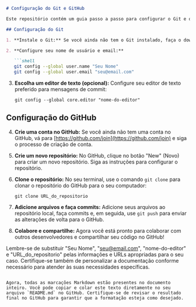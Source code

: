 ```markdown
# Configuração do Git e GitHub

Este repositório contém um guia passo a passo para configurar o Git e o GitHub. Siga estas etapas para começar a usar o controle de versão e a hospedagem de código.

## Configuração do Git

1. **Instale o Git:** Se você ainda não tem o Git instalado, faça o download e siga as instruções de instalação em [https://git-scm.com/downloads](https://git-scm.com/downloads).

2. **Configure seu nome de usuário e email:**

   ```shell
   git config --global user.name "Seu Nome"
   git config --global user.email "seu@email.com"
   ```

3. **Escolha um editor de texto (opcional):** Configure seu editor de texto preferido para mensagens de commit:
   
   ```shell
   git config --global core.editor "nome-do-editor"
   ```

## Configuração do GitHub

4. **Crie uma conta no GitHub:** Se você ainda não tem uma conta no GitHub, vá para [https://github.com/join](https://github.com/join) e siga o processo de criação de conta.

5. **Crie um novo repositório:** No GitHub, clique no botão "New" (Novo) para criar um novo repositório. Siga as instruções para configurar o repositório.

6. **Clone o repositório:** No seu terminal, use o comando `git clone` para clonar o repositório do GitHub para o seu computador:
   
   ```shell
   git clone URL_do_repositorio
   ```

7. **Adicione arquivos e faça commits:** Adicione seus arquivos ao repositório local, faça commits e, em seguida, use `git push` para enviar as alterações de volta para o GitHub.

8. **Colabore e compartilhe:** Agora você está pronto para colaborar com outros desenvolvedores e compartilhar seu código no GitHub!

Lembre-se de substituir "Seu Nome", "seu@email.com", "nome-do-editor" e "URL_do_repositorio" pelas informações e URLs apropriadas para o seu caso. Certifique-se também de personalizar a documentação conforme necessário para atender às suas necessidades específicas.
```

Agora, todas as marcações Markdown estão presentes no documento inteiro. Você pode copiar e colar este texto diretamente no seu arquivo `README.md` no GitHub. Certifique-se de revisar o resultado final no GitHub para garantir que a formatação esteja como desejado.